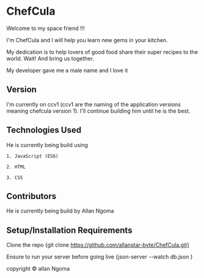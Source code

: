 # ChefCula

Welcome to my space friend !!!

I'm ChefCula and I will help you learn new gems in your kitchen.

My dedication is to help lovers of good food share their super recipes to the world. Wait! And bring us together. 

My developer gave me a male name and I love it 

## Version
I'm currently on ccv1 (ccv1 are the naming of the application versions meaning chefcula version 1). I'll continue building him until he is the best.

## Technologies Used

He is currently being build using

    1. JavaScript (ES6)
    
    2. HTML

    3. CSS

## Contributors

He is currently being build by Allan Ngoma

## Setup/Installation Requirements

Clone the repo {git clone https://github.com/allanstar-byte/ChefCula.git}

Ensure to run your server before going live  {json-server --watch db.json }

















copyright &copy; allan Ngoma